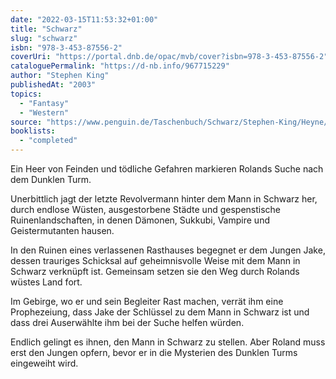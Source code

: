 ```yaml
---
date: "2022-03-15T11:53:32+01:00"
title: "Schwarz"
slug: "schwarz"
isbn: "978-3-453-87556-2"
coverUri: "https://portal.dnb.de/opac/mvb/cover?isbn=978-3-453-87556-2"
cataloguePermalink: "https://d-nb.info/967715229"
author: "Stephen King"
publishedAt: "2003"
topics:
  - "Fantasy"
  - "Western"
source: "https://www.penguin.de/Taschenbuch/Schwarz/Stephen-King/Heyne/e168759.rhd"
booklists:
  - "completed"
---
```

Ein Heer von Feinden und tödliche Gefahren markieren Rolands Suche nach dem 
Dunklen Turm.

Unerbittlich jagt der letzte Revolvermann hinter dem Mann in Schwarz her, durch 
endlose Wüsten, ausgestorbene Städte und gespenstische Ruinenlandschaften, in
denen Dämonen, Sukkubi, Vampire und Geistermutanten hausen.

In den Ruinen eines verlassenen Rasthauses begegnet er dem Jungen Jake, dessen 
trauriges Schicksal auf geheimnisvolle Weise mit dem Mann in Schwarz verknüpft 
ist. Gemeinsam setzen sie den Weg durch Rolands wüstes Land fort.

Im Gebirge, wo er und sein Begleiter Rast machen, verrät ihm eine Prophezeiung,
dass Jake der Schlüssel zu dem Mann in Schwarz ist und dass drei Auserwählte ihm 
bei der Suche helfen würden.

Endlich gelingt es ihnen, den Mann in Schwarz zu stellen. Aber Roland muss erst 
den Jungen opfern, bevor er in die Mysterien des Dunklen Turms eingeweiht wird.